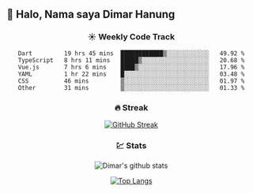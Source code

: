 ## 👋 Halo, Nama saya **Dimar Hanung**

<center>

### :sunny: Weekly Code Track
<!--START_SECTION:waka-->

```text
Dart         19 hrs 45 mins  ████████████▒░░░░░░░░░░░░   49.92 %
TypeScript   8 hrs 11 mins   █████▒░░░░░░░░░░░░░░░░░░░   20.68 %
Vue.js       7 hrs 6 mins    ████▒░░░░░░░░░░░░░░░░░░░░   17.96 %
YAML         1 hr 22 mins    █░░░░░░░░░░░░░░░░░░░░░░░░   03.48 %
CSS          46 mins         ▒░░░░░░░░░░░░░░░░░░░░░░░░   01.97 %
Other        31 mins         ▒░░░░░░░░░░░░░░░░░░░░░░░░   01.33 %
```

<!--END_SECTION:waka-->

### :fire: Streak

[![GitHub Streak](http://github-readme-streak-stats.herokuapp.com?user=dimar-hanung)](https://git.io/streak-stats)

### :chart: Stats

![Dimar's github stats](https://github-readme-stats.vercel.app/api?username=dimar-hanung&show_icons=true&theme=vue)

[![Top Langs](https://github-readme-stats.vercel.app/api/top-langs/?username=dimar-hanung)](#)

</center>
